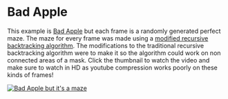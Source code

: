 # Bad Apple

This example is [Bad Apple](https://www.youtube.com/watch?v=FtutLA63Cp8) but each frame is a randomly generated perfect maze. The maze for every frame
was made using a [modified recursive backtracking algorithm](https://github.com/CoreyBabs/mazes/blob/main/lib/modified_recursive_backtracker.ex). The
modifications to the traditional recursive backtracking algorithm were to make it so the algorithm could work on non connected areas of a mask.
Click the thumbnail to watch the video and make sure to watch in HD as youtube compression works poorly on these kinds of frames!

[![Bad Apple but it's a maze](https://img.youtube.com/vi/gQJh3J6ASV8/0.jpg)](https://www.youtube.com/watch?v=gQJh3J6ASV8)

